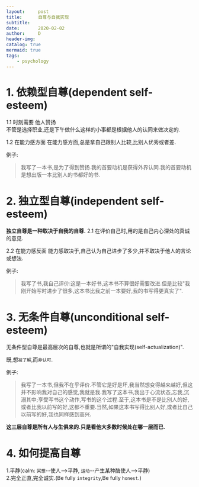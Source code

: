 ```yaml
---
layout:     post
title:      自尊与自我实现
subtitle:   
date:       2020-02-02
author:     D
header-img: 
catalog: true
mermaid: true
tags:
    - psychology
---
```


# 1. 依赖型自尊(dependent self-esteem)
1.1 时刻需要 他人赞扬<br>
不管是选择职业,还是下午做什么这样的小事都是根据他人的认同来做决定的.<br>


1.2 在能力感方面
在能力感方面,总是拿自己跟别人比较,比别人优秀或者差.

例子:
>我写了一本书,是为了得到赞扬.我的首要动机是获得外界认同.我的首要动机是想出版一本比别人的书都好的书.

# 2. 独立型自尊(independent self-esteem)

**独立自尊是一种取决于自我的自尊.**
2.1 在评价自己时,用的是自己内心深处的真诚的意见.

2.2 在能力感反面
能力感取决于,自己认为自己进步了多少,并不取决于他人的言论或想法.

例子:
>我写了书,我自己评价:这是一本好书,这本书不算很好需要改进.但是比较"我刚开始写时进步了很多,这本书比我之前一本要好,我的书写得更真实了".

# 3. 无条件自尊(unconditional self-esteem)
无条件型自尊是最高层次的自尊,也就是所谓的"自我实现(self-actualization)".

既,想`被了解`,而`非认可`.

例子:
>我写了一本书,但我不在乎评价.不管它是好是坏,我当然想变得越来越好,但这并不影响我对自己的感觉,我就是我.我写了这本书,我出于心流状态,忘我,沉溺其中;享受写书这个动作,写书的这个过程.至于,这本书是不是比别人的好,或者比我以前写的好,这都不重要.当然,如果这本书写得比别人好,或者比自己以前写的好,我也同样感到高兴.


**这三层自尊是所有人与生俱来的.只是看他大多数时候处在哪一层而已.**

# 4. 如何提高自尊

1.平静(calm: `冥想`--使人-->平静, `运动`--产生某种酶使人-->平静)<br>
2.完全正直,完全诚实.(Be fully `integrity`,Be fully `honest`.)
